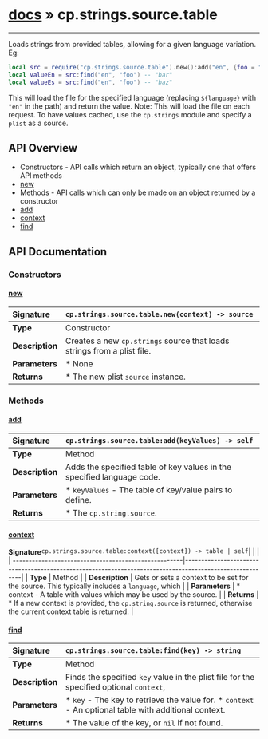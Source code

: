 # [docs](index.md) » cp.strings.source.table
---

Loads strings from provided tables, allowing for a given language variation. Eg:

```lua
local src = require("cp.strings.source.table").new():add("en", {foo = "bar"}):add("en", {foo = "baz"})
local valueEn = src:find("en", "foo") -- "bar"
local valueEs = src:find("en", "foo") -- "baz"
```

This will load the file for the specified language (replacing `${language}` with `"en"` in the path) and return the value.
Note: This will load the file on each request. To have values cached, use the `cp.strings` module and specify a `plist` as a source.

## API Overview
* Constructors - API calls which return an object, typically one that offers API methods
 * [new](#new)
* Methods - API calls which can only be made on an object returned by a constructor
 * [add](#add)
 * [context](#context)
 * [find](#find)

## API Documentation

### Constructors

#### [new](#new)
| <span style="float: left;">**Signature**</span> | <span style="float: left;">`cp.strings.source.table.new(context) -> source` </span>                                                          |
| -----------------------------------------------------|---------------------------------------------------------------------------------------------------------|
| **Type**                                             | Constructor                                                                                         |
| **Description**                                      | Creates a new `cp.strings` source that loads strings from a plist file.                                                                                         |
| **Parameters**                                       |  * None                                       |
| **Returns**                                          |  * The new plist `source` instance.                                                |

### Methods

#### [add](#add)
| <span style="float: left;">**Signature**</span> | <span style="float: left;">`cp.strings.source.table:add(keyValues) -> self` </span>                                                          |
| -----------------------------------------------------|---------------------------------------------------------------------------------------------------------|
| **Type**                                             | Method                                                                                         |
| **Description**                                      | Adds the specified table of key values in the specified language code.                                                                                         |
| **Parameters**                                       |  * `keyValues`  - The table of key/value pairs to define.                                       |
| **Returns**                                          |  * The `cp.string.source`.                                                |

#### [context](#context)
| <span style="float: left;">**Signature**</span> | <span style="float: left;">`cp.strings.source.table:context([context]) -> table | self` </span>                                                          |
| -----------------------------------------------------|---------------------------------------------------------------------------------------------------------|
| **Type**                                             | Method                                                                                         |
| **Description**                                      | Gets or sets a context to be set for the source. This typically includes a `language`, which                                                                                         |
| **Parameters**                                       | * context   - A table with values which may be used by the source.                                       |
| **Returns**                                          | * If a new context is provided, the `cp.string.source` is returned, otherwise the current context table is returned.                                                |

#### [find](#find)
| <span style="float: left;">**Signature**</span> | <span style="float: left;">`cp.strings.source.table:find(key) -> string` </span>                                                          |
| -----------------------------------------------------|---------------------------------------------------------------------------------------------------------|
| **Type**                                             | Method                                                                                         |
| **Description**                                      | Finds the specified `key` value in the plist file for the specified optional `context`,                                                                                         |
| **Parameters**                                       |  * `key`        - The key to retrieve the value for. * `context`    - An optional table with additional context.                                       |
| **Returns**                                          |  * The value of the key, or `nil` if not found.                                                |

